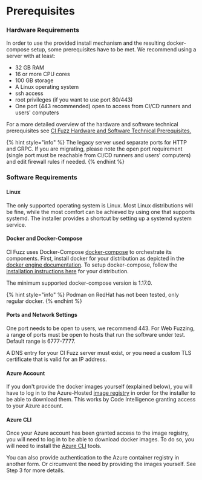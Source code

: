 # Prerequisites

### Hardware Requirements

In order to use the provided install mechanism and the resulting docker-compose setup, some prerequisites have to be met. We recommend using a server with at least:

* 32 GB RAM
* 16 or more CPU cores
* 100 GB storage
* A Linux operating system
* ssh access
* root privileges (if you want to use port 80/443)
* One port (443 recommended) open to access from CI/CD runners and users' computers

For a more detailed overview of the hardware and software technical prerequisites see [CI Fuzz Hardware and Software Technical Prerequisites.](https://help.code-intelligence.com/ci-fuzz-hardware-and-software-technical-prerequisites)

{% hint style="info" %}
The legacy server used separate ports for HTTP and GRPC. If you are migrating, please note the open port requirement (single port must be reachable from CI/CD runners and users' computers) and edit firewall rules if needed.
{% endhint %}

### Software Requirements

#### **Linux**

The only supported operating system is Linux. Most Linux distributions will be fine, while the most comfort can be achieved by using one that supports systemd. The installer provides a shortcut by setting up a systemd system service.

#### **Docker and Docker-Compose**

CI Fuzz uses Docker-Compose [docker-compose](https://docs.docker.com/compose/) to orchestrate its components. First, install docker for your distribution as depicted in the [docker engine documentation](https://docs.docker.com/engine/install/). To setup docker-compose, follow the [installation instructions here](https://docs.docker.com/engine/install/) for your distribution.&#x20;

The minimum supported docker-compose version is 1.17.0.

{% hint style="info" %}
Podman on RedHat has not been tested, only regular docker.
{% endhint %}

#### **Ports and Network Settings**

One port needs to be open to users, we recommend 443. For Web Fuzzing, a range of ports must be open to hosts that run the software under test. Default range is 6777-7777.

A DNS entry for your CI Fuzz server must exist, or you need a custom TLS certificate that is valid for an IP address.

#### **Azure Account**

If you don't provide the docker images yourself (explained below), you will have to log in to the Azure-Hosted [image registry](https://docs.microsoft.com/en-us/azure/container-registry/container-registry-intro) in order for the installer to be able to download them. This works by Code Intelligence granting access to your Azure account.

#### **Azure CLI**

Once your Azure account has been granted access to the image registry, you will need to log in to be able to download docker images. To do so, you will need to install the [Azure CLI](https://docs.microsoft.com/en-us/cli/azure/) tools.

You can also provide authentication to the Azure container registry in another form. Or circumvent the need by providing the images yourself. See Step 3 for more details.
